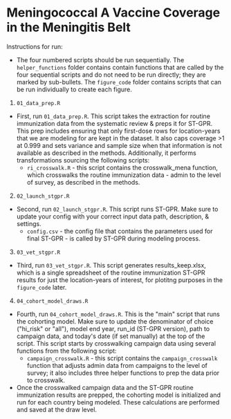 # Meningococcal A Vaccine Coverage in the Meningitis Belt

Instructions for run:
  * The four numbered scripts should be run sequentially. The `helper_functions` folder contains contain functions that are called by the four sequential scripts and do not need to be run directly; they are marked by sub-bullets. The `figure_code` folder contains scripts that can be run individually to create each figure.

1. `01_data_prep.R` 
  * First, run `01_data_prep.R`. This script takes the extraction for routine immunization data from the systematic review & preps it for ST-GPR. This prep includes ensuring that only first-dose rows for location-years that we are modeling for are kept in the dataset. It also caps coverage >1 at 0.999 and sets variance and sample size when that information is not available as described in the methods. Additionally, it performs transformations sourcing the following scripts:
    * `ri_crosswalk.R` - this script contains the crosswalk_mena function, which crosswalks the routine immunization data - admin to the level of survey, as described in the methods.

2. `02_launch_stgpr.R`
  * Second, run `02_launch_stgpr.R`. This script runs ST-GPR. Make sure to update your config with your correct input data path, description, & settings. 
    * `config.csv` - the config file that contains the parameters used for final ST-GPR - is called by ST-GPR during modeling process.

3. `03_vet_stgpr.R`
  * Third, run `03_vet_stgpr.R`. This script generates results_keep.xlsx, which is a single spreadsheet of the routine immunization ST-GPR results for just the location-years of interest, for plotitng purposes in the `figure_code` later.

4. `04_cohort_model_draws.R`
  * Fourth, run `04_cohort_model_draws.R`. This is the "main" script that runs the cohorting model. Make sure to update the denominator of choice ("hi_risk" or "all"), model end year, run_id (ST-GPR version), path to campaign data, and today's date (if set manually) at the top of the script. This script starts by crosswalking campaign data using several functions from the following script:
    * `campaign_crosswalk.R` - this script contains the `campaign_crosswalk` function that adjusts admin data from campaigns to the level of survey; it also includes three helper functions to prep the data prior to crosswalk.
  * Once the crosswalked campaign data and the ST-GPR routine immunization results are prepped, the cohorting model is initialized and run for each country being modeled. These calculations are performed and saved at the draw level. 